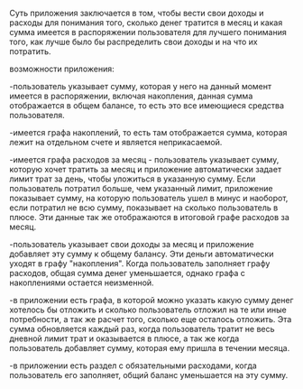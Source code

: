 Суть приложения заключается в том, чтобы вести свои доходы и расходы для понимания того, сколько денег тратится в месяц и какая сумма имеется в распоряжении пользователя для лучшего понимания того, как лучше было бы распределить свои доходы и на что их потратить.

возможности приложения:

-пользователь указывает сумму, которая у него на данный момент имеется в распоряжении, включая накопления, данная сумма отображается в общем балансе, то есть это все имеющиеся средства пользователя.

-имеется графа накоплений, то есть там отображается сумма, которая лежит на отдельном счете и является неприкасаемой.

-имеется графа расходов за месяц - пользователь указывает сумму, которую хочет тратить за месяц и приложение автоматически задает лимит трат за день, чтобы уложиться в указанную сумму. Если пользователь потратил больше, чем указанный лимит, приложение показывает сумму, на которую пользователь ушел в минус и наоборот, если потратил не всю сумму, показывает на сколько пользователь в плюсе. Эти данные так же отображаются в итоговой графе расходов за месяц.

-пользователь указывает свои доходы за месяц и приложение добавляет эту сумму к общему балансу. Эти деньги автоматически уходят в графу "накопления". Когда пользователь заполняет графу расходов, общая сумма денег уменьшается, однако графа с накоплениями остается неизменной.

-в приложении есть графа, в которой можно указать какую сумму денег хотелось бы отложить и сколько пользователь отложил на те или иные потребности, а так же расчет того, сколько еще осталось отложить. Эта сумма обновляется каждый раз, когда пользователь тратит не весь дневной лимит трат и оказывается в плюсе, а так же когда пользователь добавляет сумму, которая ему пришла в течении месяца.

-в приложении есть раздел с обязательными расходами, когда пользователь его заполняет, общий баланс уменьшается на эту сумму.